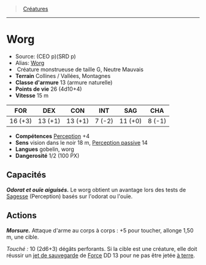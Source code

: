 ﻿> [Créatures](hd_monsters.md)

---

# Worg

- Source: (CEO p)(SRD p)
- Alias: [Worg](srd_monsters_worg.md)
-  Créature monstrueuse de taille G, Neutre Mauvais
- **Terrain** Collines / Vallées, Montagnes
- **Classe d'armure** 13 (armure naturelle)
- **Points de vie** 26 (4d10+4)
- **Vitesse** 15 m

|FOR|DEX|CON|INT|SAG|CHA|
|---|---|---|---|---|---|
|16 (+3)|13 (+1)|13 (+1)| 7 (-2)|11 (+0)| 8 (-1)|

- **Compétences** [Perception](hd_abilities_wisdom_perception.md) +4
- **Sens** vision dans le noir 18 m, [Perception passive](hd_abilities_dexterity_perception_passive.md) 14
- **Langues** gobelin, worg
- **Dangerosité** 1/2 (100 PX)

## Capacités

**_Odorat et ouïe aiguisés._** Le worg obtient un avantage lors des tests de [Sagesse](hd_abilities_wisdom.md) (Perception) basés sur l'odorat ou l'ouïe.

## Actions

**_Morsure._** Attaque d'arme au corps à corps : +5 pour toucher, allonge 1,50 m, une cible.

_Touché :_ 10 (2d6+3) dégâts perforants. Si la cible est une créature, elle doit réussir un [jet de sauvegarde](hd_abilities_jets_de_sauvegarde.md) de [Force](hd_abilities_strength.md) DD 13 pour ne pas être jetée [à terre](hd_conditions_a_terre.md).

